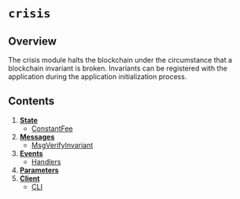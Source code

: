 <!--
order: 0
title: Crisis Overview
parent:
  title: "crisis"
-->

# `crisis`

## Overview

The crisis module halts the blockchain under the circumstance that a blockchain
invariant is broken. Invariants can be registered with the application during the
application initialization process.

## Contents

1. **[State](01_state.md)**
    - [ConstantFee](01_state.md#constantfee)
2. **[Messages](02_messages.md)**
    - [MsgVerifyInvariant](02_messages.md#msgverifyinvariant)
3. **[Events](03_events.md)**
    - [Handlers](03_events.md#handlers)
4. **[Parameters](04_params.md)**
5. **[Client](05_client.md)**
    - [CLI](05_client.md#cli)
